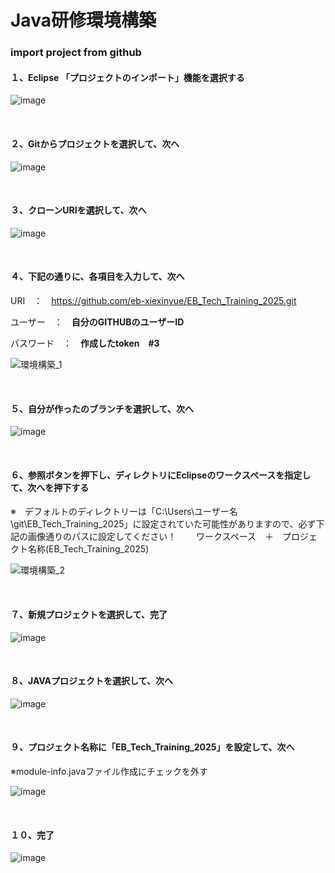 # Java研修環境構築

### import project from github
<h4>１、Eclipse 「プロジェクトのインポート」機能を選択する</h4>

![image](https://github.com/eb-xiexinyue/Java_Induction_2024/blob/sya_shinetsu/img/1.png)

<br>
<h4>２、Gitからプロジェクトを選択して、次へ</h4>

![image](https://github.com/eb-xiexinyue/Java_Induction_2024/blob/sya_shinetsu/img/2.png)

<br>
<h4>３、クローンURIを選択して、次へ</h4>

![image](https://github.com/eb-xiexinyue/Java_Induction_2024/blob/sya_shinetsu/img/3.png)

<br>
<h4>４、下記の通りに、各項目を入力して、次へ</h4>

URI　：　https://github.com/eb-xiexinyue/EB_Tech_Training_2025.git

ユーザー　：　<b>自分のGITHUBのユーザーID</b>

パスワード　：　<b>作成したtoken　#3</b>

![環境構築_1](https://github.com/user-attachments/assets/51b0dd60-e58a-4153-a216-73ac195458c0)


<br>
<h4>５、<b>自分が作ったのブランチ</b>を選択して、次へ</h4>

![image](https://github.com/eb-xiexinyue/Java_Induction_2024/blob/sya_shinetsu/img/6.png)

<br>
<h4>６、参照ボタンを押下し、ディレクトリにEclipseのワークスペースを指定して、次へを押下する</h4>
※　デフォルトのディレクトリーは「C:\Users\ユーザー名\git\EB_Tech_Training_2025」に設定されていた可能性がありますので、必ず下記の画像通りのパスに設定してください！
　　ワークスペース　＋　プロジェクト名称(EB_Tech_Training_2025)

![環境構築_2](https://github.com/user-attachments/assets/38de83a3-ef0b-4ca2-b464-6b03c6a6b7c9)


<br>
<h4>７、新規プロジェクトを選択して、完了</h4>

![image](https://github.com/eb-xiexinyue/Java_Induction_2024/blob/sya_shinetsu/img/8.png)

<br>
<h4>８、JAVAプロジェクトを選択して、次へ</h4>

![image](https://github.com/eb-xiexinyue/Java_Induction_2024/blob/sya_shinetsu/img/9.png)

<br>

<h4>９、プロジェクト名称に「EB_Tech_Training_2025」を設定して、次へ</h4>

※module-info.javaファイル作成にチェックを外す

![image](https://github.com/eb-xiexinyue/Java_Induction_2024/blob/sya_shinetsu/img/12.png)

<br>
<h4>１０、完了　</h4>

![image](https://github.com/eb-xiexinyue/Java_Induction_2024/blob/sya_shinetsu/img/13.png)



